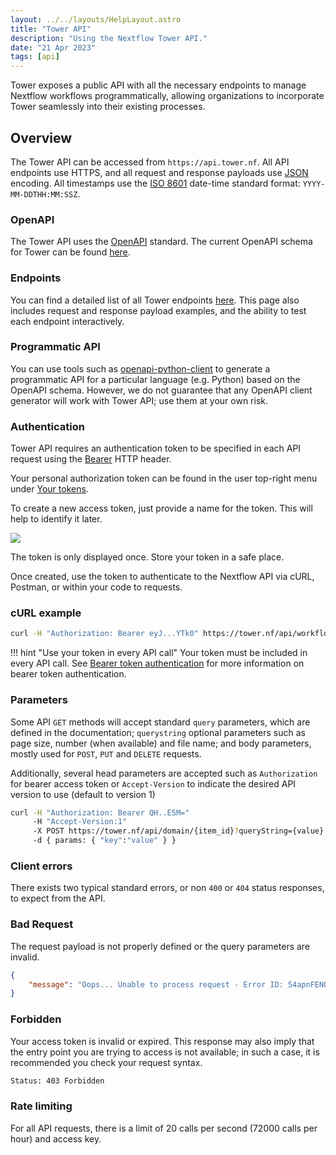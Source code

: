 ```yaml
---
layout: ../../layouts/HelpLayout.astro
title: "Tower API"
description: "Using the Nextflow Tower API."
date: "21 Apr 2023"
tags: [api]
---
```


Tower exposes a public API with all the necessary endpoints to manage Nextflow workflows programmatically, allowing organizations to incorporate Tower seamlessly into their existing processes.

## Overview

The Tower API can be accessed from `https://api.tower.nf`. All API endpoints use HTTPS, and all request and response payloads use [JSON](https://www.json.org/) encoding. All timestamps use the [ISO 8601](https://www.iso.org/iso-8601-date-and-time-format.html) date-time standard format: `YYYY-MM-DDTHH:MM:SSZ`.

### OpenAPI

The Tower API uses the [OpenAPI](https://swagger.io/specification/) standard. The current OpenAPI schema for Tower can be found [here](https://tower.nf/openapi/nextflow-tower-api-latest.yml).

### Endpoints

You can find a detailed list of all Tower endpoints [here](https://tower.nf/openapi/index.html). This page also includes request and response payload examples, and the ability to test each endpoint interactively.

### Programmatic API

You can use tools such as [openapi-python-client](https://github.com/openapi-generators/openapi-python-client) to generate a programmatic API for a particular language (e.g. Python) based on the OpenAPI schema. However, we do not guarantee that any OpenAPI client generator will work with Tower API; use them at your own risk.

### Authentication

Tower API requires an authentication token to be specified in each API request using the
[Bearer](https://swagger.io/docs/specification/authentication/bearer-authentication) HTTP header.

Your personal authorization token can be found in the user top-right menu under
[Your tokens](https://tower.nf/tokens).

To create a new access token, just provide a name for the token. This will help to identify it later.

![](_images/token_form.png)

The token is only displayed once. Store your token in a safe place.

Once created, use the token to authenticate to the Nextflow API via cURL, Postman, or within your code to requests.

### cURL example

```bash
curl -H "Authorization: Bearer eyJ...YTk0" https://tower.nf/api/workflow
```

<!-- prettier-ignore -->
!!! hint "Use your token in every API call"
    Your token must be included in every API call. See [Bearer token authentication](https://swagger.io/docs/specification/authentication/bearer-authentication) for more information on bearer token authentication.

### Parameters

Some API `GET` methods will accept standard `query` parameters, which are defined in the documentation; `querystring` optional
parameters such as page size, number (when available) and file name; and body parameters, mostly used for `POST`, `PUT` and `DELETE` requests.

Additionally, several head parameters are accepted such as `Authorization` for bearer access token or `Accept-Version` to indicate the desired API version to use (default to version 1)

```bash
curl -H "Authorization: Bearer QH..E5M="
     -H "Accept-Version:1"
     -X POST https://tower.nf/api/domain/{item_id}?queryString={value}
     -d { params: { "key":"value" } }

```

### Client errors

There exists two typical standard errors, or non `400` or `404` status responses, to expect from the API.

### Bad Request

The request payload is not properly defined or the query parameters are invalid.

```json
{
    "message": "Oops... Unable to process request - Error ID: 54apnFENQxbvCr23JaIjLb"
}
```

### Forbidden

Your access token is invalid or expired. This response may also imply that the entry point you are trying to access is not available; in such a case, it is recommended you check your request syntax.

```bash
Status: 403 Forbidden
```

### Rate limiting

For all API requests, there is a limit of 20 calls per second (72000 calls per hour) and access key.
